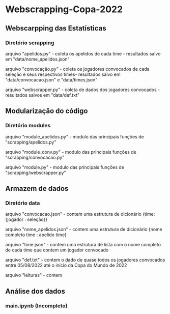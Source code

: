 # Webscrapping-Copa-2022
## Webscarpping das Estatísticas
### Diretório scrapping
arquivo "apelidos.py" - coleta os apelidos de cada time - resultados salvo em "data/nome_apelidos.json"

arquivo "convocação.py" - coleta os jogadores convocados de cada seleção e seus respectivos times- resultados salvo em "data/convocacao.json" e "data/times.json"

arquivo "webscrapper.py" - coleta de dados dos jogadores convocados - resultados salvos em "data/def.txt"

## Modularização do código
### Diretório modules
arquivo "module_apelidos.py" - modulo das principais funções de "scrapping/apelidos.py"

arquivo "module_conv.py" - modulo das principais funções de "scrapping/convocacao.py"

arquivo "module.py" - modulo das principais funções de "scrapping/webscrapper.py"

## Armazem de dados
### Diretório data
arquivo "convocacao.json" - contem uma estrutura de dicionário {time: {jogador : seleção}}

arquivo "nome_apelidos.json" - contem uma estrutura de dicionário {nome completo time : apelido time} 

arquivo "time.json" - contem uma estrutura de lista com o nome completo de cada time que contem um jogador convocado

arquivo "def.txt" - contem o dado de quase todos os jogadores convocados entre 05/08/2022 até o início da Copa do Mundo de 2022

arquivo "leituras" - contem 

## Análise dos dados
### main.ipynb (Incompleto)